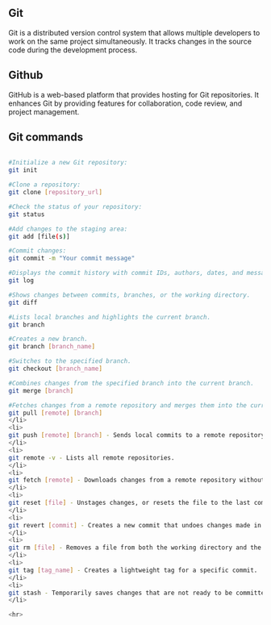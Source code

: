 <h2>Git</h2>
<p>Git is a distributed version control system that allows multiple developers to work on the same project simultaneously. It tracks changes in the source code during the development process.</p>

<h2>Github</h2>
<p>GitHub is a web-based platform that provides hosting for Git repositories. It enhances Git by providing features for collaboration, code review, and project management.</p>

<h2>Git commands</h2>

  ```bash

  #Initialize a new Git repository:
  git init  

  #Clone a repository:
  git clone [repository_url]

  #Check the status of your repository:
  git status

  #Add changes to the staging area:
  git add [file(s)]

  #Commit changes:
  git commit -m "Your commit message"

  #Displays the commit history with commit IDs, authors, dates, and messages.
  git log

  #Shows changes between commits, branches, or the working directory.
  git diff

  #Lists local branches and highlights the current branch.
  git branch

  #Creates a new branch.
  git branch [branch_name]

  #Switches to the specified branch.
  git checkout [branch_name]

  #Combines changes from the specified branch into the current branch.
  git merge [branch]

  #Fetches changes from a remote repository and merges them into the current branch.
  git pull [remote] [branch]
</li>
<li>
  git push [remote] [branch] - Sends local commits to a remote repository.
</li>
<li>
  git remote -v - Lists all remote repositories.
</li>
<li>
  git fetch [remote] - Downloads changes from a remote repository without merging.
</li>
<li>
  git reset [file] - Unstages changes, or resets the file to the last commit.
</li>
<li>
  git revert [commit] - Creates a new commit that undoes changes made in a previous commit.
</li>
<li>
  git rm [file] - Removes a file from both the working directory and the staging area.
</li>
<li>
  git tag [tag_name] - Creates a lightweight tag for a specific commit.
</li>
<li>
  git stash - Temporarily saves changes that are not ready to be committed.
</li>

<hr>
